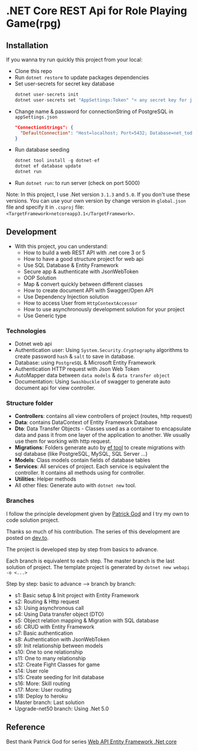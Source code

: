 # .NET Core REST Api for Role Playing Game(rpg)
## Installation

If you wanna try run quickly this project from your local:
- Clone this repo
- Run `dotnet restore` to update packages dependencies
- Set user-secrets for secret key database
  ```s
  dotnet user-secrets init
  dotnet user-secrets set "AppSettings:Token" "< any secret key for jsonwebtoken>"
  ```
- Change name & password for connectionString of PostgreSQL in `appSettings.json`
  ```json
  "ConnectionStrings": {
    "DefaultConnection": "Host=localhost; Port=5432; Database=net_todo; User ID=postgres; Password=postgres"
  }
  ```
- Run database seeding
  ```s
  dotnet tool install -g dotnet-ef
  dotnet ef database update
  dotnet run
  ```
- Run `dotnet run`: to run server (check on port 5000)

Note: In this project, I use .Net version `3.1.3` and `5.0`. If you don't use these versions. You can use your own version by change version in `global.json` file and specify it in `.csproj` file: `<TargetFramework>netcoreapp3.1</TargetFramework>`.
## Development

- With this project, you can understand:
  - How to build a web REST API with .net core 3 or  5
  - How to have a good structure project for web api
  - Use SQL Database & Entity Framework
  - Secure app & authenticate with JsonWebToken
  - OOP Solution 
  - Map & convert quickly between different classes
  - How to create document API with Swagger/Open API
  - Use Dependency Injection solution
  - How to access User from `HttpContextAccessor`
  - How to use asynchronously development solution for your project
  - Use Generic type
  

### Technologies
- Dotnet web api
- Authentication user: Using `System.Security.Cryptography` algorithms to create password `hash` & `salt` to save in database.
- Database: using `PostgreSQL` & Microsoft Entity Framework
- Authentication HTTP request with Json Web Token
- AutoMapper data between `data models` &  `data transfer object`
- Documentation: Using `Swashbuckle` of swagger to generate auto document api for view controller.

### Structure folder

- **Controllers**: contains all view controllers of project (routes, http request)
- **Data**: contains DataContext of Entity Framework Database
- **Dto**: Data Transfer Objects - Classes used as a container to encapsulate data and pass it from one layer of the application to another. We usually use them for working with http request.
- **Migrations**: Folders generate auto by [ef tool](https://docs.microsoft.com/en-us/ef/core/cli/dotnet) to create migrations with sql database (like PostgreSQL, MySQL, SQL Server ...)
- **Models**: Class models contain fields of database tables
- **Services**: All services of project. Each service is equivalent the controller. It contains all methods using for controller.
- **Utilities**: Helper methods
- All other files: Generate auto with `dotnet new` tool.
  

### Branches
I follow the principle development given by [Patrick God](https://dev.to/_patrickgod) and I try my own to code solution project.

  Thanks so much of his contribution. The series of this development are posted on [dev.to](https://dev.to/_patrickgod/net-core-3-1-web-api-entity-framework-jumpstart-part-1-4jla). 

The project is developed step by step from basics to advance.

Each branch is equivalent to each step. The master branch is the last solution of project. The template project is generated by `dotnet new webapi -o <...>`

Step by step: basic to advance --> branch by branch:

- s1: Basic setup & Init  project with Entity Framework
- s2: Routing & Http request
- s3: Using asynchronous call
- s4: Using Data transfer object (DTO)
- s5: Object relation mapping & Migration with SQL database
- s6: CRUD with Entity Framework
- s7: Basic authentication
- s8: Authentication with JsonWebToken
- s9: Init relationship between models
- s10: One to one relationship
- s11: One to many relationship
- s12: Create Fight Classes for game
- s14: User role
- s15: Create seeding for Init database
- s16: More: Skill routing
- s17: More: User routing
- s18: Deploy to heroku
- Master branch: Last solution
- Upgrade-net50 branch: Using .Net 5.0
## Reference

Best thank Patrick God for series [Web API Entity Framework .Net core](https://dev.to/_patrickgod/net-core-3-1-web-api-entity-framework-jumpstart-part-1-4jla)

